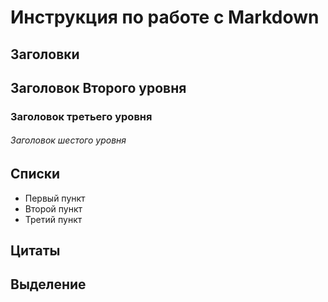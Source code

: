 # Инструкция по работе с Markdown

## Заголовки
##  Заголовок Второго уровня
### Заголовок третьего уровня
###### Заголовок шестого уровня

## Списки
* Первый пункт
* Второй пункт
* Третий пункт

## Цитаты

## Выделение